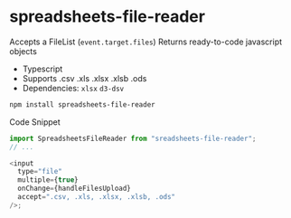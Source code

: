 # spreadsheets-file-reader

Accepts a FileList (`event.target.files`)
Returns ready-to-code javascript objects

- Typescript
- Supports .csv .xls .xlsx .xlsb .ods
- Dependencies: `xlsx` `d3-dsv`

```bash
npm install spreadsheets-file-reader
```

Code Snippet

```js
import SpreadsheetsFileReader from "sreadsheets-file-reader";
// ...

<input
  type="file"
  multiple={true}
  onChange={handleFilesUpload}
  accept=".csv, .xls, .xlsx, .xlsb, .ods"
/>;
```
